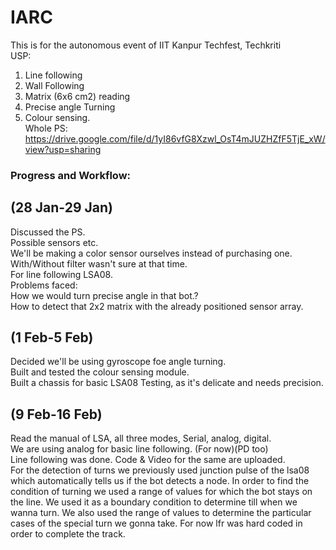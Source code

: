 # IARC
This is for the autonomous event of IIT Kanpur Techfest, Techkriti<br />
USP: <br />
1. Line following <br />
2. Wall Following <br />
3. Matrix (6x6 cm2) reading <br />
4. Precise angle Turning <br />
5. Colour sensing. <br />
Whole PS: https://drive.google.com/file/d/1yI86vfG8Xzwl_OsT4mJUZHZfF5TjE_xW/view?usp=sharing <br />
### Progress and Workflow: <br />

## (28 Jan-29 Jan) <br />
Discussed the PS. <br />
Possible sensors etc. <br />
We'll be making a color sensor ourselves instead of purchasing one. With/Without filter wasn't sure at that time. <br />
For line following LSA08. <br />
Problems faced: <br />
How we would turn precise angle in that bot.? <br />
How to detect that 2x2 matrix with the already positioned sensor array. <br /> 

## (1 Feb-5 Feb)
Decided we'll be using gyroscope foe angle turning. <br />
Built and tested the colour sensing module. <br />
Built a chassis for basic LSA08 Testing, as it's delicate and needs precision. <br />
## (9 Feb-16 Feb)
Read the manual of LSA, all three modes, Serial, analog, digital. <br />
We are using analog for basic line following. (For now)(PD too) <br />
Line following was done. Code & Video for the same are uploaded. <br />
For the detection of turns we previously used junction pulse of the lsa08
which automatically tells us if the bot detects a node. In order to find 
the condition of turning we used a range of values for which
the bot stays on the line. We used it as a boundary condition to determine
till when we wanna turn. We also used the range of values to determine
the particular cases of the special turn we gonna take. For now lfr was hard coded
in order to complete the track.



